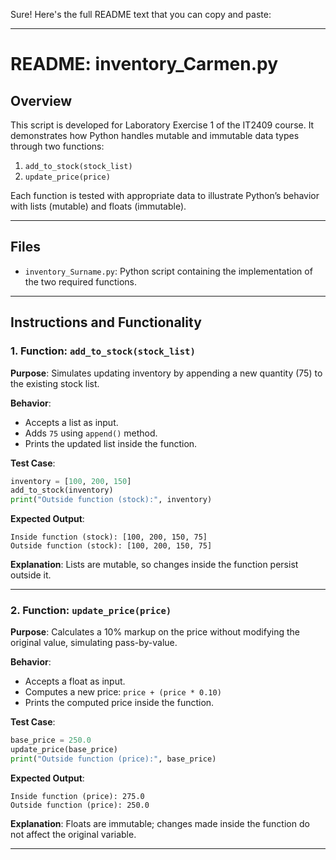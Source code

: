 Sure! Here's the full README text that you can copy and paste:

---

# README: inventory\_Carmen.py

## Overview

This script is developed for Laboratory Exercise 1 of the IT2409 course. It demonstrates how Python handles mutable and immutable data types through two functions:

1. `add_to_stock(stock_list)`
2. `update_price(price)`

Each function is tested with appropriate data to illustrate Python’s behavior with lists (mutable) and floats (immutable).

---

## Files

* `inventory_Surname.py`: Python script containing the implementation of the two required functions.

---

## Instructions and Functionality

### 1. Function: `add_to_stock(stock_list)`

**Purpose**:
Simulates updating inventory by appending a new quantity (75) to the existing stock list.

**Behavior**:

* Accepts a list as input.
* Adds `75` using `append()` method.
* Prints the updated list inside the function.

**Test Case**:

```python
inventory = [100, 200, 150]
add_to_stock(inventory)
print("Outside function (stock):", inventory)
```

**Expected Output**:

```
Inside function (stock): [100, 200, 150, 75]
Outside function (stock): [100, 200, 150, 75]
```

**Explanation**:
Lists are mutable, so changes inside the function persist outside it.

---

### 2. Function: `update_price(price)`

**Purpose**:
Calculates a 10% markup on the price without modifying the original value, simulating pass-by-value.

**Behavior**:

* Accepts a float as input.
* Computes a new price: `price + (price * 0.10)`
* Prints the computed price inside the function.

**Test Case**:

```python
base_price = 250.0
update_price(base_price)
print("Outside function (price):", base_price)
```

**Expected Output**:

```
Inside function (price): 275.0
Outside function (price): 250.0
```

**Explanation**:
Floats are immutable; changes made inside the function do not affect the original variable.

---

